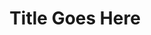 ---
title: "Title Goes Here"
categories:
  - CategoryName
tags:
  - tag1
  - tag2
excerpt: "Always do this."
---